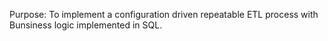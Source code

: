 Purpose:
To implement a configuration driven repeatable ETL process with Bunsiness logic implemented in SQL. 
